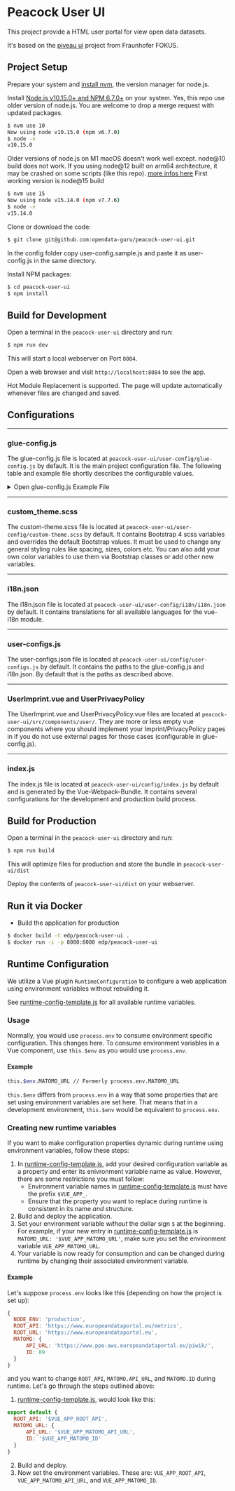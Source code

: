 # Peacock User UI

This project provide a HTML user portal for view open data datasets.

It's based on the [piveau ui](https://github.com/piveau-data/piveau-hub-ui) project from Fraunhofer FOKUS.

## Project Setup

Prepare your system and [install nvm](https://github.com/nvm-sh/nvm/blob/master/README.md#installing-and-updating), the version manager for node.js.

Install [Node.js v10.15.0+ and NPM 6.7.0+](https://nodejs.org/en/) on your system. Yes, this repo use older version of node.js. You are welcome to drop a merge request with updated packages.

```bash
$ nvm use 10
Now using node v10.15.0 (npm v6.7.0)
$ node -v
v10.15.0
```

Older versions of node.js on M1 macOS doesn't work well except. node@10 build does not work. If you using node@12 built on arm64 architecture, it may be crashed on some scripts (like this repo). [more infos here](https://stackoverflow.com/questions/65856300/wasm-code-commit-allocation-failed-process-out-of-memory) First working version is node@15 build

```bash
$ nvm use 15
Now using node v15.14.0 (npm v7.7.6)
$ node -v
v15.14.0
```

Clone or download the code:

```bash
$ git clone git@github.com:opendata-guru/peacock-user-ui.git
```

In the config folder copy user-config.sample.js and paste it as user-config.js in the same directory.

Install NPM packages:

```bash
$ cd peacock-user-ui
$ npm install
```

## Build for Development

Open a terminal in the `peacock-user-ui` directory and run:

```bash
$ npm run dev
```

This will start a local webserver on Port `8084`.

Open a web browser and visit `http://localhost:8084` to see the app.

Hot Module Replacement is supported. The page will update automatically whenever files are changed and saved.

## Configurations

---
### glue-config.js

The glue-config.js file is located at `peacock-user-ui/user-config/glue-config.js` by default. It is the main project configuration file. The following table and example file shortly describes the configurable values.

<details>
<summary>Open glue-config.js Example File</summary>

```javascript

// Import Adapters for data requests
import datasetService from '../src/my-adapter-folder/myDatasetService';
import catalogueService from '../src/my-adapter-folder/myCatalogueService';
import distributionService from '../src/my-adapter-folder/myDistributionService';
import datastoreService from '../src/my-adapter-folder/myDatastoreService';
import gazetteerService from '../src/my-adapter-folder/myGazetteerService';

// Exported Config-Object
export default {
  // The Title of the app. Shown in browser tabs.
  title: 'My Awesome Title',
  // The Base Urls used to fetch data from
  api: {
    baseUrl: 'https://www.the-base-url.to/my/data/endpoints/',
    gazetteerBaseUrl: 'https://www.the-base-url.to/my/gazetteer/data/endpoints/', // TODO: find less hacky solution if the app  uses different APIs to fetch data. Maybe baseUrls: [<url1>, <url2>, ...]
  },
  // Images to add to header/footer
  images: {
    // Images/Logos to add to the Header of the webpage
    headerLogos: [
      {
        // Where to get the image from
        src: 'https://link.to/my-header-logo.png',
        // Where does the image link to
        href: 'https://my-external-logo-url.de' // (optional)
        // How to open the page this image links to
        target: '_blank' // (optional)
        // The alternative description of this image
        description: 'My Awesome Header Logo',
        // The css height of this image
        height: '60px',
        // The css width of this image
        width: 'auto',
      },
    ],
    // Images/Logos to add to the Footer of the webpage.
    footerLogos: [
      {
        // Where to get the image from
        src: 'https://link.to/my-footer-logo.png',
        // Where does the image link to
        href: 'https://my-external-logo-url.de' // (optional)
        // How to open the page this image links to
        target: '_blank' // (optional)
        // The alternative description of this image
        description: 'My Awesome Footer Logo',
        // The css height of this image
        height: '80px',
        // The css width of this image
        width: 'auto',
      },
    ],
  },
  // The default language used
  locale: 'en',
  // The fallback language if no translations for another language is available (Atleast this language must be present and complete in your i18n.json file)
  fallbackLocale: 'en',
  // The services fetch data from somewhere.Each Service has to be Imported at the beginning of this file.
  services: {
    catalogueService,
    datasetService,
    distributionService,
    datastoreService,
    gazetteerService,
  },
  
  themes: {
    // Sets the header Theme. Currently Available: 'primary' XOR 'dark' XOR 'light'.
    header: 'dark',
  },
  // Options to configure Vue Router
  routerOptions: {
    // Defines the base URL of the app. -> https://router.vuejs.org/api/#base
    base: '',
    // available values: "hash" | "history" | "abstract" -> https://router.vuejs.org/api/#mode
    mode: 'hash',
  },
  // Navigation related configurations
  navigation: {
    topnav: {
      // The main navigation configurations
      main: {
        home: {
          // If set: The Home navigation item will link to this url.
          // If not set: The Home navigation item will link to the Home.vue component in peacock-user-ui/src/components/
          href: 'https://link-to-external-url.com/home'
          // Defines where to open the target page
          target: '_self',
          // Defines whether this navigation item is shown or not
          show: true,
        },
        data: {
          show: true,
        },
        maps: {
          show: false,
        },
        about: {
          show: false,
        },
        // Contains Navigation items you want to add to the main navigation.
        append: [
          {
            // Defines the url this navigation element leads to
            href: 'https://www.my-privacy-policy-from-somewhere.de',
            // Defines the icon next to the navigation elements text. Currently using material icons: https://material.io/tools/icons/?style=baseline
            icon: 'rowing',
            // Defines where to open the target page
            target: '_self',
            // The title of this navigation element
            title: 'Privacy Policy',
          },
          {
            href: 'https://www.my-general-imprint.de',
            icon: 'info',
            target: '_self',
            title: 'Imprint',
          },
        ],
        // Defines whether to show icons next to each navigation elements title
        icons: true,
      },
      // The sub navigation configurations
      sub: {
        privacyPolicy: {
          // Defines whether this navigation item is shown or not
          show: true,
          // if set: Defines the url this navigation element leads to
          // if not set: This navigation element will link to the userPrivacyPolicy.vue component in peacock-user-ui/src/components/user
          href: 'https://www.some-url.de/privacy-policy',
          // Defines where to open the target page
          target: '_self',
        },
        imprint: {
          // Defines whether this navigation item is shown or not
          show: true,
          // if set: Defines the url this navigation element leads to
          // if not set: This navigation element will link to the userImprint.vue component in peacock-user-ui/src/components/user
          href: 'https://www.some-url.de/imprint',
          // Defines where to open the target page
          target: '_self',
        },
      },
    },
  },
};

```

</details>

---

### custom_theme.scss

The custom-theme.scss file is located at `peacock-user-ui/user-config/custom-theme.scss` by default. It contains Bootstrap 4 scss variables and overrides the default Bootstrap values. It must be used to change any general styling rules like spacing, sizes, colors etc. You can also add your own color variables to use them via Bootstrap classes or add other new variables.

---

### i18n.json

The i18n.json file is located at `peacock-user-ui/user-config/i18n/i18n.json` by default. It contains translations for all available languages for the vue-i18n module.

---

### user-configs.js

The user-configs.json file is located at `peacock-user-ui/config/user-configs.js` by default. It contains the paths to the glue-config.js and i18n.json. By default that is the paths as described above.

---

### UserImprint.vue and UserPrivacyPolicy

The UserImprint.vue and UserPrivacyPolicy.vue files are located at `peacock-user-ui/src/components/user/`. They are more or less empty vue components where you should implement your Imprint/PrivacyPolicy pages in if you do not use external pages for those cases (configurable in glue-config.js).

---

### index.js

The index.js file is located at `peacock-user-ui/config/index.js` by default and is generated by the Vue-Webpack-Bundle. It contains several configurations for the development and production build process.

## Build for Production

Open a terminal in the `peacock-user-ui` directory and run:

```bash
$ npm run build
```

This will optimize files for production and store the bundle in
  `peacock-user-ui/dist`

Deploy the contents of `peacock-user-ui/dist` on your webserver.

## Run it via Docker

- Build the application for production

```bash
$ docker build -t edp/peacock-user-ui .
$ docker run -i -p 8080:8080 edp/peacock-user-ui
```

## Runtime Configuration

We utilize a Vue plugin `RuntimeConfiguration` to configure a web application using environment variables without rebuilding it.

See [runtime-config-template.js](./src/utils/runtimeconfig/runtime-config-template.js) for all available runtime variables.

### Usage

Normally, you would use `process.env` to consume environment specific configuration. This changes here.
To consume environment variables in a Vue component, use `this.$env` as you would use `process.env`.

#### Example

```bash
this.$env.MATOMO_URL // Formerly process.env.MATOMO_URL
```

`this.$env` differs from `process.env` in a way that some properties that are set using environment variables are set here. That means that in a development environment, `this.$env` would be equivalent to `process.env`.

### Creating new runtime variables

If you want to make configuration properties dynamic during runtime using environment variables, follow these steps:

1. In [runtime-config-template.js](./src/utils/runtimeconfig/runtime-config-template.js), add your desired configuration variable as a property and enter its enivronment variable name as value. However, there are some restrictions you must follow:
    - Environment variable names in [runtime-config-template.js](./src/utils/runtimeconfig/runtime-config-template.js) must have the prefix `$VUE_APP_`.
    - Ensure that the property you want to replace during runtime is consistent in its name *and* structure.
2. Build and deploy the application.
3. Set your environment variable *without* the dollar sign `$` at the beginning. For example, if your new entry in [runtime-config-template.js](./src/utils/runtimeconfig/runtime-config-template.js) is `MATOMO_URL: '$VUE_APP_MATOMO_URL'`, make sure you set the environment variable `VUE_APP_MATOMO_URL`.
4. Your  variable is now ready for consumption and can be changed during runtime by changing their associated environment variable.

#### Example

Let's suppose `process.env` looks like this (depending on how the project is set up):
```javascript
{
  NODE_ENV: 'production',
  ROOT_API: 'https://www.europeandataportal.eu/metrics',
  ROOT_URL: 'https://www.europeandataportal.eu',
  MATOMO: {
      API_URL: 'https://www.ppe-aws.europeandataportal.eu/piwik/',
      ID: 89
  }
}
```

and you want to change `ROOT_API`, `MATOMO.API_URL`, and `MATOMO.ID` during runtime. Let's go through the steps outlined above:

1. [runtime-config-template.js](./src/utils/runtimeconfig/runtime-config-template.js), would look like this:
```javascript
export default {
  ROOT_API: '$VUE_APP_ROOT_API',
  MATOMO_URL: {
      API_URL: '$VUE_APP_MATOMO_API_URL',
      ID: '$VUE_APP_MATOMO_ID'
  }
}
```
2. Build and deploy.
3. Now set the environment variables. These are: `VUE_APP_ROOT_API`, `VUE_APP_MATOMO_API_URL`, and `VUE_APP_MATOMO_ID`.
